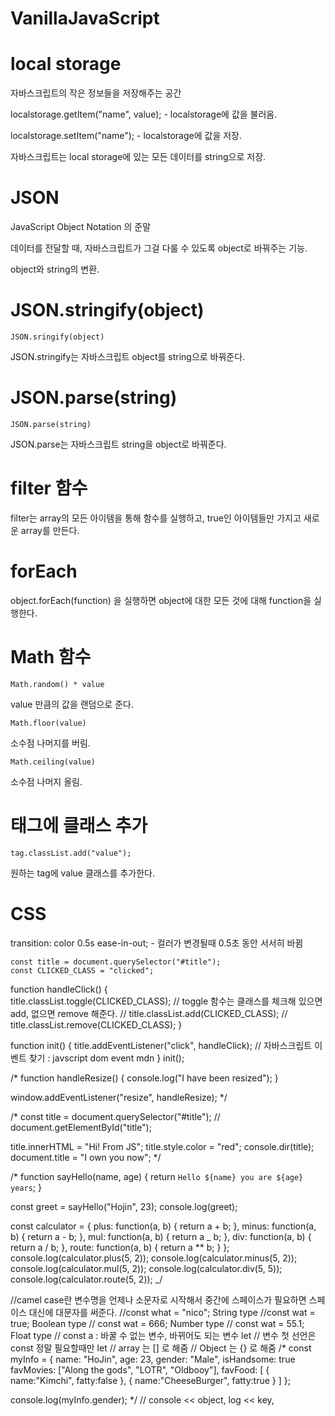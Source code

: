 # VanillaJavaScript

# local storage

자바스크립트의 작은 정보들을 저장해주는 공간

localstorage.getItem("name", value); - localstorage에 값을 불러옴.

localstorage.setItem("name"); - localstorage에 값을 저장.

자바스크립트는 local storage에 있는 모든 데이터를 string으로 저장.

# JSON

JavaScript Object Notation 의 준말

데이터를 전달할 때, 자바스크립트가 그걸 다룰 수 있도록 object로 바꿔주는 기능.

object와 string의 변환.

# JSON.stringify(object)

    JSON.sringify(object)

JSON.stringify는 자바스크립트 object를 string으로 바꿔준다.

# JSON.parse(string)

    JSON.parse(string)

JSON.parse는 자바스크립트 string을 object로 바꿔준다.

# filter 함수

filter는 array의 모든 아이템을 통해 함수를 실행하고, true인 아이템들만 가지고 새로운 array를 만든다.

# forEach

object.forEach(function) 을 실행하면 object에 대한 모든 것에 대해 function을 실행한다.

# Math 함수

    Math.random() * value

value 만큼의 값을 랜덤으로 준다.

    Math.floor(value)

소수점 나머지를 버림.

    Math.ceiling(value)

소수점 나머지 올림.

# 태그에 클래스 추가

    tag.classList.add("value");

원하는 tag에 value 클래스를 추가한다.

# CSS

transition: color 0.5s ease-in-out; - 컬러가 변경될때 0.5초 동안 서서히 바뀜

    const title = document.querySelector("#title");
    const CLICKED_CLASS = "clicked";

function handleClick() {  
title.classList.toggle(CLICKED_CLASS); // toggle 함수는 클래스를 체크해 있으면 add, 없으면 remove 해준다.
// title.classList.add(CLICKED_CLASS);
// title.classList.remove(CLICKED_CLASS);
}

function init() {
title.addEventListener("click", handleClick); // 자바스크립트 이벤트 찾기 : javscript dom event mdn
}
init();

/\* function handleResize() {
console.log("I have been resized");
}

window.addEventListener("resize", handleResize); \*/

/\* const title = document.querySelector("#title"); // document.getElementById("title");

title.innerHTML = "Hi! From JS";
title.style.color = "red";
console.dir(title);
document.title = "I own you now"; \*/

/\* function sayHello(name, age) {
return `Hello ${name} you are ${age} years`;
}

const greet = sayHello("Hojin", 23);
console.log(greet);

const calculator = {
plus: function(a, b) {
return a + b;
},
minus: function(a, b) {
return a - b;
},
mul: function(a, b) {
return a _ b;
},
div: function(a, b) {
return a / b;
},
route: function(a, b) {
return a \*\* b;
}
};
console.log(calculator.plus(5, 2));
console.log(calculator.minus(5, 2));
console.log(calculator.mul(5, 2));
console.log(calculator.div(5, 5));
console.log(calculator.route(5, 2)); _/

//camel case란 변수명을 언제나 소문자로 시작해서 중간에 스페이스가 필요하면 스페이스 대신에 대문자를 써준다.
//const what = "nico"; String type
//const wat = true; Boolean type
// const wat = 666; Number type
// const wat = 55.1; Float type
// const a : 바꿀 수 없는 변수, 바뀌어도 되는 변수 let
// 변수 첫 선언은 const 정말 필요할때만 let
// array 는 [] 로 해줌
// Object 는 {} 로 해줌
/\* const myInfo = {
name: "HoJin",
age: 23,
gender: "Male",
isHandsome: true
favMovies: ["Along the gods", "LOTR", "Oldbooy"],
favFood: [
{
name:"Kimchi",
fatty:false
},
{
name:"CheeseBurger",
fatty:true
}
]
};

console.log(myInfo.gender); \*/
// console << object, log << key,
